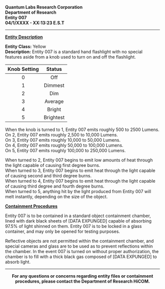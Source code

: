 **Quantum Labs Research Corporation** </br>
**Department of Research** </br>
**Entity 007** </br>
**04/1/XXXX - XX:13:23 E.S.T** </br>

---

**<ins>Entity Description</ins>**

**Entity Class:** Yellow </br>
**Description:** Entity 007 is a standard hand flashlight with no special features aside from a knob used to turn on and off the flashlight.

| **Knob Setting** | **Status** |
|:---:|:---:|
| 0 | Off |
| 1 | Dimmest |
| 2 | Dim |
| 3 | Average |
| 4 | Bright |
| 5 | Brightest |

When the knob is turned to 1, Entity 007 emits roughly 500 to 2500 Lumens.  
On 2, Entity 007 emits roughly 2,500 to 10,000 Lumens.  
On 3, Entity 007 emits roughly 10,000 to 50,000 Lumens.  
On 4, Entity 007 emits roughly 50,000 to 100,000 Lumens.  
On 5, Entity 007 emits roughly 100,000 to 250,000 Lumens.

When turned to 2, Entity 007 begins to emit low amounts of heat through the light capable of causing first degree burns.  
When turned to 3, Entity 007 begins to emit heat through the light capable of causing second and third degree burns.  
When turned to 4, Entity 007 begins to emit heat through the light capable of causing third degree and fourth degree burns.  
When turned to 5, anything hit by the light produced from Entity 007 will melt instantly, depending on the size of the object.


**<ins>Containment Procedures</ins>** 

Entity 007 is to be contained in a standard object containment chamber, lined with dark black sheets of [DATA EXPUNGED] capable of absorbing 97.5% of light shinned on them. Entity 007 is to be locked in a glass container, and may only be opened for testing purposes.

Reflective objects are not permitted within the containment chamber, and special cameras and glass are to be used as to prevent reflections within the chamber. In the event 007 is turned on without proper authorization, the chamber is to fill with a thick black gas composed of [DATA EXPUNGED] to absorb light.

---

<p align="center">
  <b>For any questions or concerns regarding entity files or containment procedures, please contact the Department of Research HiCOM.</b>
</p>

